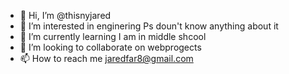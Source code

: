 - 👋 Hi, I’m @thisnyjared
- 👀 I’m interested in enginering Ps doun't know anything about it
- 🌱 I’m currently learning I am in middle shcool
- 💞️ I’m looking to collaborate on webprogects
- 📫 How to reach me jaredfar8@gmail.com

<!---
thisnyjared/thisnyjared is a ✨ special ✨ repository because its `README.md` (this file) appears on your GitHub profile.
You can click the Preview link to take a look at your changes.
--->
